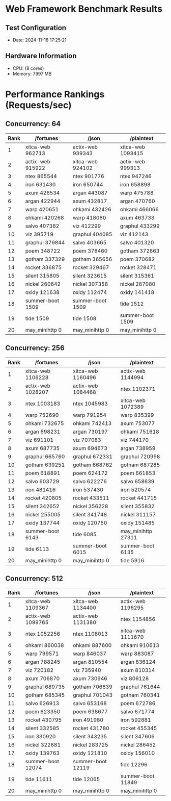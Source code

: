 # Web Framework Benchmark Results

## Test Configuration

- Date: 2024-11-18 17:25:21
## Hardware Information
- CPU:  (8 cores)
- Memory: 7997 MB

# Performance Rankings (Requests/sec)

## Concurrency: 64

| Rank | /fortunes | /json | /plaintext |
|------|-----------------|-----------------|-----------------|
|    1 | xitca-web    962713 | actix-web    939343 | xitca-web   1093415 |
|    2 | actix-web    915922 | xitca-web    924102 | actix-web    999313 |
|    3 | ntex         865544 | ntex         901776 | ntex         947246 |
|    4 | iron         631430 | iron         650744 | iron         658898 |
|    5 | axum         426534 | argan        443087 | warp         475788 |
|    6 | argan        422944 | axum         432817 | argan        470760 |
|    7 | warp         420651 | ohkami       432426 | ohkami       466066 |
|    8 | ohkami       420268 | warp         418080 | axum         463733 |
|    9 | salvo        407382 | viz          412299 | graphul      433299 |
|   10 | viz          395719 | graphul      404085 | viz          412143 |
|   11 | graphul      379844 | salvo        403665 | salvo        401320 |
|   12 | poem         348722 | poem         378460 | gotham       372863 |
|   13 | gotham       337329 | gotham       365656 | poem         370682 |
|   14 | rocket       336875 | rocket       329467 | rocket       328471 |
|   15 | silent       315805 | silent       323615 | silent       315361 |
|   16 | nickel       260642 | nickel       307358 | nickel       287080 |
|   17 | oxidy        121638 | oxidy        112474 | oxidy        141418 |
|   18 | summer-boot      1509 | summer-boot      1509 | tide           1512 |
|   19 | tide           1509 | tide           1508 | summer-boot      1509 |
|   20 | may_minihttp         0 | may_minihttp         0 | may_minihttp         0 |

## Concurrency: 256

| Rank | /fortunes | /json | /plaintext |
|------|-----------------|-----------------|-----------------|
|    1 | xitca-web   1106228 | xitca-web   1160496 | actix-web   1144994 |
|    2 | actix-web   1028207 | actix-web   1084468 | ntex        1102371 |
|    3 | ntex        1003183 | ntex        1045983 | xitca-web   1072389 |
|    4 | warp         752690 | warp         791954 | warp         835399 |
|    5 | ohkami       732675 | ohkami       742413 | axum         753077 |
|    6 | argan        698231 | argan        730197 | ohkami       751618 |
|    7 | viz          691101 | viz          707083 | viz          744170 |
|    8 | axum         687735 | axum         694673 | argan        738959 |
|    9 | graphul      665760 | graphul      672331 | graphul      720998 |
|   10 | gotham       639251 | gotham       668762 | gotham       687285 |
|   11 | poem         618891 | poem         624172 | poem         661853 |
|   12 | salvo        603729 | salvo        622276 | salvo        658639 |
|   13 | iron         481416 | iron         537430 | iron         520574 |
|   14 | rocket       420805 | rocket       433511 | rocket       441715 |
|   15 | silent       342652 | nickel       356228 | silent       355832 |
|   16 | nickel       255005 | silent       341748 | nickel       311157 |
|   17 | oxidy        137744 | oxidy        120750 | oxidy        151485 |
|   18 | summer-boot      6143 | tide           6085 | may_minihttp     27311 |
|   19 | tide           6113 | summer-boot      6015 | summer-boot      6135 |
|   20 | may_minihttp         0 | may_minihttp         0 | tide           5916 |

## Concurrency: 512

| Rank | /fortunes | /json | /plaintext |
|------|-----------------|-----------------|-----------------|
|    1 | xitca-web   1109367 | xitca-web   1134400 | actix-web   1196295 |
|    2 | actix-web   1099765 | actix-web   1131380 | ntex        1154856 |
|    3 | ntex        1052256 | ntex        1108013 | xitca-web   1111670 |
|    4 | ohkami       860038 | ohkami       887600 | ohkami       910613 |
|    5 | warp         799571 | warp         846037 | warp         883087 |
|    6 | argan        788245 | argan        810554 | argan        836124 |
|    7 | viz          720182 | viz          735940 | axum         810314 |
|    8 | axum         706870 | axum         730946 | viz          806128 |
|    9 | graphul      689735 | gotham       706839 | graphul      761644 |
|   10 | gotham       685345 | graphul      701043 | gotham       760341 |
|   11 | salvo        626913 | salvo        653168 | poem         672786 |
|   12 | poem         623350 | poem         638677 | salvo        671774 |
|   13 | rocket       430795 | iron         491980 | iron         592881 |
|   14 | silent       332585 | rocket       431780 | rocket       455345 |
|   15 | iron         330920 | silent       343235 | silent       347606 |
|   16 | nickel       322881 | nickel       283725 | nickel       286452 |
|   17 | oxidy        139763 | oxidy        121810 | oxidy        156010 |
|   18 | summer-boot     12074 | summer-boot     12119 | tide          12296 |
|   19 | tide          11611 | tide          12065 | summer-boot     11849 |
|   20 | may_minihttp         0 | may_minihttp         0 | may_minihttp         0 |
